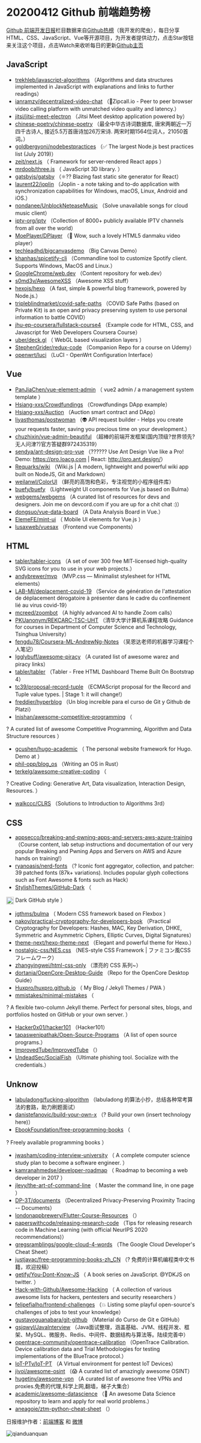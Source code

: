 # 20200412 Github 前端趋势榜

[Github 前端开发日报](http://caibaojian.com/c/news)栏目数据来自[Github热榜](http://news.caibaojian.com/)（我开发的爬虫），每日分享HTML、CSS、JavaScript、Vue等开源项目，为开发者提供动力，点击Star按钮来关注这个项目，点击Watch来收听每日的更新[Github主页](https://github.com/kujian/githubTrending)
## JavaScript

* [trekhleb/javascript-algorithms](https://github.com/trekhleb/javascript-algorithms) （Algorithms and data structures implemented in JavaScript with explanations and links to further readings）
* [ianramzy/decentralized-video-chat](https://github.com/ianramzy/decentralized-video-chat) （&#x1f680;Zipcall.io - Peer to peer browser video calling platform with unmatched video quality and latency.）
* [jitsi/jitsi-meet-electron](https://github.com/jitsi/jitsi-meet-electron) （Jitsi Meet desktop application powered by）
* [chinese-poetry/chinese-poetry](https://github.com/chinese-poetry/chinese-poetry) （最全中华古诗词数据库, 唐宋两朝近一万四千古诗人, 接近5.5万首唐诗加26万宋诗. 两宋时期1564位词人，21050首词。）
* [goldbergyoni/nodebestpractices](https://github.com/goldbergyoni/nodebestpractices) （✅ The largest Node.js best practices list (July 2019)）
* [zeit/next.js](https://github.com/zeit/next.js) （
        Framework for server-rendered React apps
      ）
* [mrdoob/three.js](https://github.com/mrdoob/three.js) （
        JavaScript 3D library.
      ）
* [gatsbyjs/gatsby](https://github.com/gatsbyjs/gatsby) （&#x269b;&#xfe0f;?? Blazing fast static site generator for React）
* [laurent22/joplin](https://github.com/laurent22/joplin) （Joplin - a note taking and to-do application with synchronization capabilities for Windows, macOS, Linux, Android and iOS.）
* [nondanee/UnblockNeteaseMusic](https://github.com/nondanee/UnblockNeteaseMusic) （Solve unavailable songs for cloud music client）
* [iptv-org/iptv](https://github.com/iptv-org/iptv) （Collection of 8000+ publicly available IPTV channels from all over the world）
* [MoePlayer/DPlayer](https://github.com/MoePlayer/DPlayer) （&#x1f36d; Wow, such a lovely HTML5 danmaku video player）
* [techleadhd/bigcanvasdemo](https://github.com/techleadhd/bigcanvasdemo) （Big Canvas Demo）
* [khanhas/spicetify-cli](https://github.com/khanhas/spicetify-cli) （Commandline tool to customize Spotify client. Supports Windows, MacOS and Linux.）
* [GoogleChrome/web.dev](https://github.com/GoogleChrome/web.dev) （Content repository for web.dev）
* [s0md3v/AwesomeXSS](https://github.com/s0md3v/AwesomeXSS) （Awesome XSS stuff）
* [hexojs/hexo](https://github.com/hexojs/hexo) （A fast, simple &amp; powerful blog framework, powered by Node.js.）
* [tripleblindmarket/covid-safe-paths](https://github.com/tripleblindmarket/covid-safe-paths) （COVID Safe Paths (based on Private Kit) is an open and privacy preserving system to use personal information to battle COVID）
* [jhu-ep-coursera/fullstack-course4](https://github.com/jhu-ep-coursera/fullstack-course4) （Example code for HTML, CSS, and Javascript for Web Developers Coursera Course）
* [uber/deck.gl](https://github.com/uber/deck.gl) （
        WebGL based visualization layers
      ）
* [StephenGrider/redux-code](https://github.com/StephenGrider/redux-code) （Companion Repo for a course on Udemy）
* [openwrt/luci](https://github.com/openwrt/luci) （LuCI - OpenWrt Configuration Interface）

## Vue

* [PanJiaChen/vue-element-admin](https://github.com/PanJiaChen/vue-element-admin) （
        vue2 admin / a management system template
      ）
* [Hsiang-xxs/Crowdfundings](https://github.com/Hsiang-xxs/Crowdfundings) （Crowdfundings DApp example）
* [Hsiang-xxs/Auction](https://github.com/Hsiang-xxs/Auction) （Auction smart contract and DApp）
* [liyasthomas/postwoman](https://github.com/liyasthomas/postwoman) （&#x1f47d; API request builder - Helps you create your requests faster, saving you precious time on your development.）
* [chuzhixin/vue-admin-beautiful](https://github.com/chuzhixin/vue-admin-beautiful) （超棒的前端开发框架(国内顶级?世界领先?无人问津?)官方答疑群972435319）
* [sendya/ant-design-pro-vue](https://github.com/sendya/ant-design-pro-vue) （??&#x200d;???&#x200d;? Use Ant Design Vue like a Pro! Demo: <a href="https://pro.loacg.com" rel="nofollow">https://pro.loacg.com</a> | React: <a href="http://pro.ant.design/" rel="nofollow">http://pro.ant.design/</a>）
* [Requarks/wiki](https://github.com/Requarks/wiki) （Wiki.js | A modern, lightweight and powerful wiki app built on NodeJS, Git and Markdown）
* [weilanwl/ColorUI](https://github.com/weilanwl/ColorUI) （鲜亮的高饱和色彩，专注视觉的小程序组件库）
* [buefy/buefy](https://github.com/buefy/buefy) （Lightweight UI components for Vue.js based on Bulma）
* [webgems/webgems](https://github.com/webgems/webgems) （A curated list of resources for devs and designers. Join me on devcord.com if you are up for a chit chat :)）
* [dongsuo/vue-data-board](https://github.com/dongsuo/vue-data-board) （A Data Analysis Board in Vue.）
* [ElemeFE/mint-ui](https://github.com/ElemeFE/mint-ui) （
        Mobile UI elements for Vue.js
      ）
* [lusaxweb/vuesax](https://github.com/lusaxweb/vuesax) （Frontend vue Components）

## HTML

* [tabler/tabler-icons](https://github.com/tabler/tabler-icons) （A set of over 300 free MIT-licensed high-quality SVG icons for you to use in your web projects.）
* [andybrewer/mvp](https://github.com/andybrewer/mvp) （MVP.css — Minimalist stylesheet for HTML elements）
* [LAB-MI/deplacement-covid-19](https://github.com/LAB-MI/deplacement-covid-19) （Service de génération de l'attestation de déplacement dérogatoire à présenter dans le cadre du confinement lié au virus covid-19）
* [mcreed/zoombot](https://github.com/mcreed/zoombot) （A highly advanced AI to handle Zoom calls）
* [PKUanonym/REKCARC-TSC-UHT](https://github.com/PKUanonym/REKCARC-TSC-UHT) （清华大学计算机系课程攻略 Guidance for courses in Department of Computer Science and Technology, Tsinghua University）
* [fengdu78/Coursera-ML-AndrewNg-Notes](https://github.com/fengdu78/Coursera-ML-AndrewNg-Notes) （吴恩达老师的机器学习课程个人笔记）
* [Igglybuff/awesome-piracy](https://github.com/Igglybuff/awesome-piracy) （A curated list of awesome warez and piracy links）
* [tabler/tabler](https://github.com/tabler/tabler) （Tabler - Free HTML Dashboard Theme Built On Bootstrap 4）
* [tc39/proposal-record-tuple](https://github.com/tc39/proposal-record-tuple) （ECMAScript proposal for the Record and Tuple value types. | Stage 1: it will change!）
* [freddier/hyperblog](https://github.com/freddier/hyperblog) （Un blog increíble para el curso de Git y Github de Platzi）
* [lnishan/awesome-competitive-programming](https://github.com/lnishan/awesome-competitive-programming) （
        
? A curated list of awesome Competitive Programming, Algorithm and Data Structure resources
      ）
* [gcushen/hugo-academic](https://github.com/gcushen/hugo-academic) （
        The personal website framework for Hugo. Demo at
      ）
* [phil-opp/blog_os](https://github.com/phil-opp/blog_os) （Writing an OS in Rust）
* [terkelg/awesome-creative-coding](https://github.com/terkelg/awesome-creative-coding) （
        
? Creative Coding: Generative Art, Data visualization, Interaction Design, Resources.
      ）
* [walkccc/CLRS](https://github.com/walkccc/CLRS) （Solutions to Introduction to Algorithms 3rd）

## CSS

* [appsecco/breaking-and-pwning-apps-and-servers-aws-azure-training](https://github.com/appsecco/breaking-and-pwning-apps-and-servers-aws-azure-training) （Course content, lab setup instructions and documentation of our very popular Breaking and Pwning Apps and Servers on AWS and Azure hands on training!）
* [ryanoasis/nerd-fonts](https://github.com/ryanoasis/nerd-fonts) （? Iconic font aggregator, collection, and patcher: 39 patched fonts (87k+ variations). Includes popular glyph collections such as Font Awesome &amp; fonts such as Hack）
* [StylishThemes/GitHub-Dark](https://github.com/StylishThemes/GitHub-Dark) （
        
<img class="emoji" title=":octocat:" alt=":octocat:" src="https://assets-cdn.github.com/images/icons/emoji/octocat.png" height="20" width="20" align="absmiddle"> Dark GitHub style
      ）
* [jgthms/bulma](https://github.com/jgthms/bulma) （
        Modern CSS framework based on Flexbox
      ）
* [nakov/practical-cryptography-for-developers-book](https://github.com/nakov/practical-cryptography-for-developers-book) （Practical Cryptography for Developers: Hashes, MAC, Key Derivation, DHKE, Symmetric and Asymmetric Ciphers, Elliptic Curves, Digital Signatures）
* [theme-next/hexo-theme-next](https://github.com/theme-next/hexo-theme-next) （Elegant and powerful theme for Hexo.）
* [nostalgic-css/NES.css](https://github.com/nostalgic-css/NES.css) （NES-style CSS Framework | ファミコン風CSSフレームワーク）
* [zhangyingwei/html-css-only](https://github.com/zhangyingwei/html-css-only) （漂亮的 CSS 系列~）
* [dortania/OpenCore-Desktop-Guide](https://github.com/dortania/OpenCore-Desktop-Guide) （Repo for the OpenCore Desktop Guide）
* [Huxpro/huxpro.github.io](https://github.com/Huxpro/huxpro.github.io) （
        My Blog / Jekyll Themes / PWA
      ）
* [mmistakes/minimal-mistakes](https://github.com/mmistakes/minimal-mistakes) （
        
? A flexible two-column Jekyll theme. Perfect for personal sites, blogs, and portfolios hosted on GitHub or your own server.
      ）
* [Hacker0x01/hacker101](https://github.com/Hacker0x01/hacker101) （Hacker101）
* [tapaswenipathak/Open-Source-Programs](https://github.com/tapaswenipathak/Open-Source-Programs) （A list of open source programs.）
* [ImprovedTube/ImprovedTube](https://github.com/ImprovedTube/ImprovedTube) （）
* [UndeadSec/SocialFish](https://github.com/UndeadSec/SocialFish) （Ultimate phishing tool. Socialize with the credentials.）

## Unknow

* [labuladong/fucking-algorithm](https://github.com/labuladong/fucking-algorithm) （labuladong 的算法小抄，总结各种常考算法的套路，助力刷题面试）
* [danistefanovic/build-your-own-x](https://github.com/danistefanovic/build-your-own-x) （? Build your own (insert technology here)）
* [EbookFoundation/free-programming-books](https://github.com/EbookFoundation/free-programming-books) （
        
? Freely available programming books
      ）
* [jwasham/coding-interview-university](https://github.com/jwasham/coding-interview-university) （
        A complete computer science study plan to become a software engineer.
      ）
* [kamranahmedse/developer-roadmap](https://github.com/kamranahmedse/developer-roadmap) （
        Roadmap to becoming a web developer in 2017
      ）
* [jlevy/the-art-of-command-line](https://github.com/jlevy/the-art-of-command-line) （
        Master the command line, in one page
      ）
* [DP-3T/documents](https://github.com/DP-3T/documents) （Decentralized Privacy-Preserving Proximity Tracing -- Documents）
* [londonappbrewery/Flutter-Course-Resources](https://github.com/londonappbrewery/Flutter-Course-Resources) （）
* [paperswithcode/releasing-research-code](https://github.com/paperswithcode/releasing-research-code) （Tips for releasing research code in Machine Learning (with official NeurIPS 2020 recommendations)）
* [gregsramblings/google-cloud-4-words](https://github.com/gregsramblings/google-cloud-4-words) （The Google Cloud Developer's Cheat Sheet）
* [justjavac/free-programming-books-zh_CN](https://github.com/justjavac/free-programming-books-zh_CN) （? 免费的计算机编程类中文书籍，欢迎投稿）
* [getify/You-Dont-Know-JS](https://github.com/getify/You-Dont-Know-JS) （
        A book series on JavaScript. @YDKJS on twitter.
      ）
* [Hack-with-Github/Awesome-Hacking](https://github.com/Hack-with-Github/Awesome-Hacking) （
        A collection of various awesome lists for hackers, pentesters and security researchers
      ）
* [felipefialho/frontend-challenges](https://github.com/felipefialho/frontend-challenges) （&#x1f4a5; Listing some playful open-source's challenges of jobs to test your knowledge）
* [gustavoguanabara/git-github](https://github.com/gustavoguanabara/git-github) （Material do Curso de Git e GitHub）
* [gsjqwyl/JavaInterview](https://github.com/gsjqwyl/JavaInterview) （Java面试整理，涵盖基础、JVM、线程并发、框架、MySQL、微服务、Redis、中间件、数据结构与算法等。陆续完善中）
* [opentrace-community/opentrace-calibration](https://github.com/opentrace-community/opentrace-calibration) （OpenTrace Calibration. Device calibration data and Trial Methodologies for testing implementations of the BlueTrace protocol.）
* [IoT-PTv/IoT-PT](https://github.com/IoT-PTv/IoT-PT) （A Virtual environment for pentest IoT Devices）
* [jivoi/awesome-osint](https://github.com/jivoi/awesome-osint) （&#x1f631; A curated list of amazingly awesome OSINT）
* [hugetiny/awesome-vpn](https://github.com/hugetiny/awesome-vpn) （A curated list of awesome free VPNs and proxies.免费的代理,科学上网,翻墙，梯子大集合）
* [academic/awesome-datascience](https://github.com/academic/awesome-datascience) （&#x1f4dd; An awesome Data Science repository to learn and apply for real world problems.）
* [aneagoie/ztm-python-cheat-sheet](https://github.com/aneagoie/ztm-python-cheat-sheet) （）


日报维护作者：[前端博客](http://caibaojian.com/) 和 [微博](http://caibaojian.com/go/weibo)

![qianduanquan](https://user-images.githubusercontent.com/3055447/38468989-651132ac-3b80-11e8-8e6b-15122322a9d7.png)